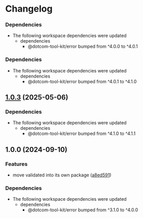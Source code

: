 # Changelog

### Dependencies

* The following workspace dependencies were updated
  * dependencies
    * @dotcom-tool-kit/error bumped from ^4.0.0 to ^4.0.1

### Dependencies

* The following workspace dependencies were updated
  * dependencies
    * @dotcom-tool-kit/error bumped from ^4.0.1 to ^4.1.0

## [1.0.3](https://github.com/Financial-Times/dotcom-tool-kit/compare/validated-v1.0.2...validated-v1.0.3) (2025-05-06)


### Dependencies

* The following workspace dependencies were updated
  * dependencies
    * @dotcom-tool-kit/error bumped from ^4.1.0 to ^4.1.1

## 1.0.0 (2024-09-10)


### Features

* move validated into its own package ([a8ed591](https://github.com/Financial-Times/dotcom-tool-kit/commit/a8ed59131bc603ed01fd8672646b3c5d75c77bde))


### Dependencies

* The following workspace dependencies were updated
  * dependencies
    * @dotcom-tool-kit/error bumped from ^3.1.0 to ^4.0.0
